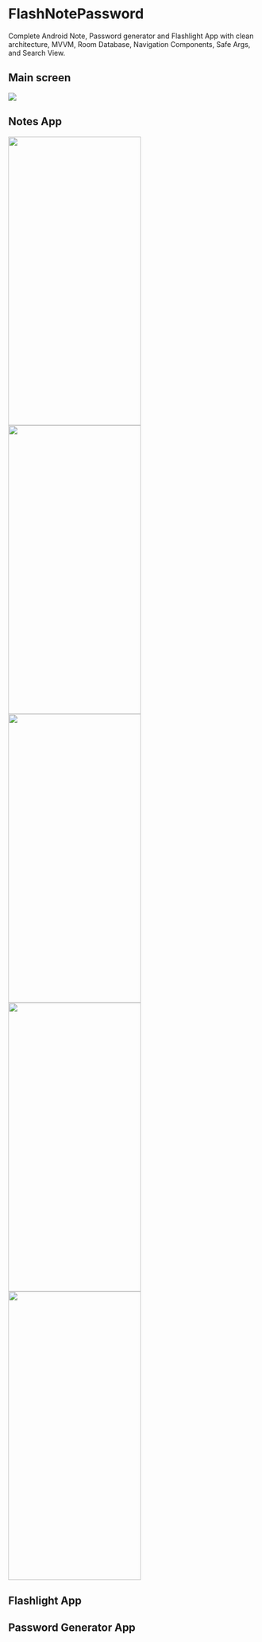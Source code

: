 # FlashNotePassword
Complete Android Note, Password generator and Flashlight App with clean architecture, MVVM, Room Database, Navigation Components, Safe Args, and Search View.

## Main screen
![](images/image_2021-06-03_181700.png)

## Notes App
<img src="https://user-images.githubusercontent.com/68303716/104845731-aab6f380-58df-11eb-8d76-f126d86aeb8a.jpg" width="267" height="580">
<img src="https://user-images.githubusercontent.com/68303716/104845730-aab6f380-58df-11eb-8f99-5c4394540a2c.jpg" width="267" height="580">  
<img src="https://user-images.githubusercontent.com/68303716/104845729-a985c680-58df-11eb-937e-109eb0bee809.jpg" width="267" height="580">  
<img src="https://user-images.githubusercontent.com/68303716/104845732-ab4f8a00-58df-11eb-9fc8-875ac7a2e92b.jpg" width="267" height="580">  
<img src="https://user-images.githubusercontent.com/68303716/104845733-ab4f8a00-58df-11eb-9afd-cd2085b9b9f0.jpg" width="267" height="580">  

## Flashlight App

## Password Generator App

